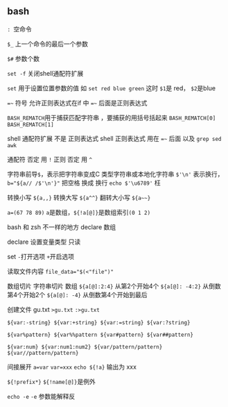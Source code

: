 ## bash
`: `空命令

`$_` 上一个命令的最后一个参数

`$#` 参数个数

`set -f` 关闭shell通配符扩展

`set` 用于设置位置参数的值
如 `set red blue green`
这时 `$1`是 red， `$2`是blue

`=~` 符号 允许正则表达式在if 中
`=~` 后面是正则表达式

`BASH_REMATCH`用于捕获匹配字符串 ，要捕获的用括号括起来
`BASH_REMATCH[0]`
`BASH_REMATCH[1]`

shell 通配符扩展 不是 正则表达式
shell 正则表达式 用在 `=~` 后面
以及 `grep sed awk`

通配符 否定 用 `!`
正则 否定 用 `^`

字符串前导`$`，表示把字符串变成C 类型字符串或本地化字符串
`$'\n'` 表示换行， `b="${a// /$'\n'}"` 把空格 换成 换行
`echo $'\u6789'` 枉

转换小写
`${a,,}`
转换大写
`${a^^}`
翻转大小写
`${a~~}`

`a=(67 78 89)`
`a`是数组，`${!a[@]}`是数组索引`(0 1 2)`

bash 和 zsh 不一样的地方
declare   数组


declare 设置变量类型 只读

set `-`打开选项 `+`开启选项

读取文件内容
`file_data="$(<"file")"`


数组切片 字符串切片
数组 `${a[@]:2:4}`   从第2个开始4个
`${a[@]: -4:2}` 从倒数第4个开始2个
`${a[@]: -4}` 从倒数第4个开始到最后


创建文件 gu.txt
`>gu.txt`
`:>gu.txt`


`${var:-string} ${var:+string} ${var:=string} ${var:?string}`

`${var%pattern} ${var%%pattern
${var#pattern} ${var##pattern}`

`${var:num} ${var:num1:num2} ${var/pattern/pattern} ${var//pattern/pattern}`

间接展开
`a=var`
`var=xxx`
`echo ${!a}` 输出为 xxx

`${!prefix*}` `${!name[@]}`是例外


`echo -e` `-e` 参数能解释反
<!--stackedit_data:
eyJoaXN0b3J5IjpbMTE1NjQ0OTE2Niw5ODAzMTgzNDYsLTQ2MD
YzNDc4NiwtMTE4MzQwNDYxMSwtMTY3ODg3NzI2NiwyODcxMDg0
NDcsNTE5ODIyNjI5LDIxMjQ2NDc2NTksLTEwMDYzOTEwMTksLT
EzMzgzOTUzODIsNzMwOTk4MTE2XX0=
-->